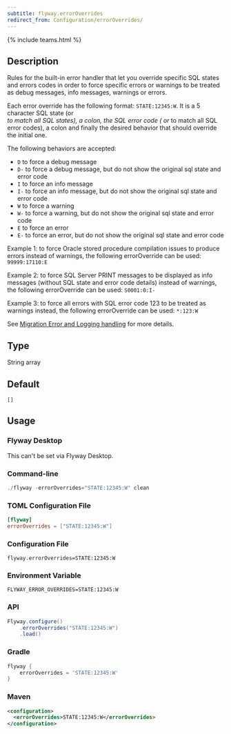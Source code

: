 ```yaml
---
subtitle: flyway.errorOverrides
redirect_from: Configuration/errorOverrides/
---
```


{% include teams.html %}

## Description

Rules for the built-in error handler that let you override specific SQL states and errors codes in order to force specific errors or warnings to be treated as debug messages, info messages, warnings or errors.

Each error override has the following format: <code>STATE:12345:W</code>. It is a 5 character SQL state (or <code>
*</code> to match all SQL states), a colon, the SQL error code (
or <code>*</code> to match all SQL error codes), a colon and finally the desired behavior that should override the initial one.

The following behaviors are accepted:</p>
<ul>
    <li><code>D</code> to force a debug message</li>
    <li><code>D-</code> to force a debug message, but do not show the original sql state and error code</li>
    <li><code>I</code> to force an info message</li>
    <li><code>I-</code> to force an info message, but do not show the original sql state and error code</li>
    <li><code>W</code> to force a warning</li>
    <li><code>W-</code> to force a warning, but do not show the original sql state and error code</li>
    <li><code>E</code> to force an error</li>
    <li><code>E-</code> to force an error, but do not show the original sql state and error code</li>
</ul>

Example 1: to force Oracle stored procedure compilation issues to produce errors instead of warnings, the following errorOverride can be used: <code>99999:17110:E</code>

Example 2: to force SQL Server PRINT messages to be displayed as info messages (without SQL state and error code details) instead of warnings, the following errorOverride can be used: <code>S0001:0:I-</code>

Example 3: to force all errors with SQL error code 123 to be treated as warnings instead, the following errorOverride can be used: <code>*:123:W</code>

See [Migration Error and Logging handling](https://documentation.red-gate.com/flyway/flyway-concepts/migrations/migration-error-and-logging-handling) for more details.

## Type

String array

## Default

`[]`

## Usage

### Flyway Desktop

This can't be set via Flyway Desktop.

### Command-line

```powershell
./flyway -errorOverrides="STATE:12345:W" clean
```

### TOML Configuration File

```toml
[flyway]
errorOverrides = ["STATE:12345:W"]
```

### Configuration File

```properties
flyway.errorOverrides=STATE:12345:W
```

### Environment Variable

```properties
FLYWAY_ERROR_OVERRIDES=STATE:12345:W
```

### API

```java
Flyway.configure()
    .errorOverrides("STATE:12345:W")
    .load()
```

### Gradle

```groovy
flyway {
    errorOverrides = 'STATE:12345:W'
}
```

### Maven

```xml
<configuration>
  <errorOverrides>STATE:12345:W</errorOverrides>
</configuration>
```
